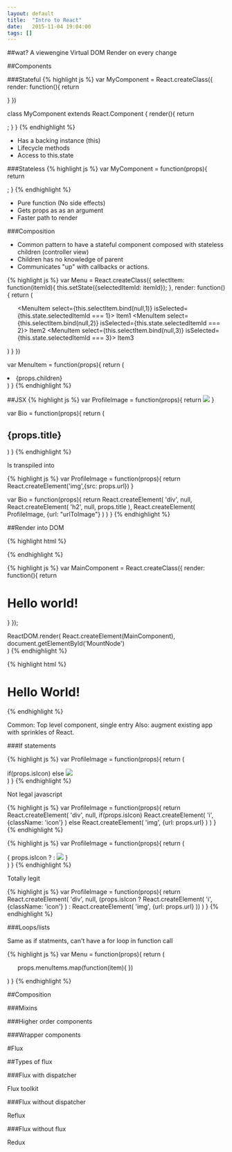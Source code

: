 ```yaml
---
layout: default
title:  "Intro to React"
date:   2015-11-04 19:04:00
tags: []
---
```


##wat?
A viewengine
Virtual DOM
Render on every change

##Components

###Stateful
{% highlight js %}
var MyComponent = React.createClass({
  render: function(){
    return <div></div>
  }
})

class MyComponent extends React.Component {
  render(){
    return <div></div>;
  }
}
{% endhighlight %}

* Has a backing instance (this)
* Lifecycle methods
* Access to this.state

###Stateless
{% highlight js %}
var MyComponent = function(props){
  return <div></div>;
}
{% endhighlight %}

* Pure function (No side effects)
* Gets props as as an argument
* Faster path to render

###Composition

* Common pattern to have a stateful component composed with stateless children (controller view)
* Children has no knowledge of parent
* Communicates "up" with callbacks or actions.

{% highlight js %}
var Menu = React.createClass({
  selectItem: function(itemId){
    this.setState({selectedItemId: itemId});
  },
  render: function(){
    return (
      <ul>
        <MenuItem select={this.selectItem.bind(null,1)} isSelected={this.state.selectedItemId === 1}>
          Item1
        </MenuItem>
        <MenuItem select={this.selectItem.bind(null,2)} isSelected={this.state.selectedItemId === 2}>
          Item2
        </MenuItem>
        <MenuItem select={this.selectItem.bind(null,3)} isSelected={this.state.selectedItemId === 3}>
          Item3
        </MenuItem>
      </ul>
    )
  }
})

var MenuItem = function(props){
  return (
    <li onClick={props.onClick>
      {props.children}
    </li>
  )
}
{% endhighlight %}

##JSX
{% highlight js %}
var ProfileImage = function(props){
  return <img src={props.url} />
}

var Bio = function(props){
  return (
    <div>
      <h2>{props.title}</h2>
      <ProfileImage url="urlToImage" />
    </div>
  )
}
{% endhighlight %}

Is transpiled into

{% highlight js %}
var ProfileImage = function(props){
  return React.createElement('img',{src: props.url})
}

var Bio = function(props){
  return React.createElement(
    'div',
    null,
    React.createElement(
      'h2',
      null,
      props.title
    ),
    React.createElement(
      ProfileImage,
      {url: "urlToImage"}
    )
  )
}
{% endhighlight %}

##Render into DOM

{% highlight html %}
<html>
  <body>
    <div id="MountNode"></div>
  </body>
</html>
{% endhighlight %}

{% highlight js %}
var MainComponent = React.createClass({
  render: function(){
    return <h1>Hello world!</h1>
  }
});

ReactDOM.render(
  React.createElement(MainComponent),
  document.getElementById('MountNode')  
)
{% endhighlight %}

{% highlight html %}
<html>
  <body>
    <div id="MountNode">
      <h1>Hello World!</h1>
    </div>
  </body>
</html>
{% endhighlight %}

Common: Top level component, single entry
Also: augment existing app with sprinkles of React.

###If statements

{% highlight js %}
var ProfileImage = function(props){
  return (
    <div>
      if(props.isIcon)
        <i className="icon"></i>
      else
        <img src={props.url} />
    </div>
  )
}
{% endhighlight %}

Not legal javascript

{% highlight js %}
var ProfileImage = function(props){
  return React.createElement(
    'div',
    null,
    if(props.isIcon)
      React.createElement(
        'i',
        {className: 'icon'}
      )
    else
      React.createElement(
        'img',
        {url: props.url}
      )
  )
}
{% endhighlight %}

{% highlight js %}
var ProfileImage = function(props){
  return (
    <div>
      { props.isIcon ?
        <i className="icon"></i>
      :
        <img src={props.url} />
      }
    </div>
  )
}
{% endhighlight %}

Totally legit

{% highlight js %}
var ProfileImage = function(props){
  return React.createElement(
    'div',
    null,
    (props.isIcon ?
      React.createElement(
        'i',
        {className: 'icon'}
      )
      :
      React.createElement(
        'img',
        {url: props.url}
      ))
  )
}
{% endhighlight %}

###Loops/lists

Same as if statments, can't have a for loop in function call

{% highlight js %}
var Menu = function(props){
  return (
    <ul>
      props.menuItems.map(function(item){
        <MenuItem item={item} />
      })
    </ul>
  )
}
{% endhighlight %}

##Composition

###Mixins

###Higher order components

###Wrapper components

#Flux

##Types of flux

###Flux with dispatcher

Flux toolkit

###Flux without dispatcher

Reflux

###Flux without flux

Redux